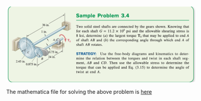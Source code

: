 ![](2021-09-30-22-03-38.png)

The mathematica file for solving the above problem is [here](./WFiles/SP6.nb
)
